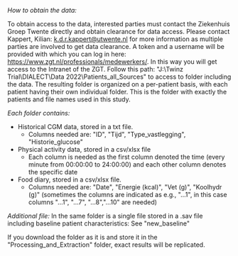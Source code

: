 *How to obtain the data:*

To obtain access to the data, interested parties must contact the Ziekenhuis Groep Twente directly and obtain clearance for data access. Please contact Kappert, Kilian: k.d.r.kappert@utwente.nl for more information as multiple parties are involved to get data clearance. A token and a username will be provided with which you can log in here: https://www.zgt.nl/professionals/medewerkers/. In this way you will get access to the Intranet of the ZGT. Follow this path: "J:\Twinz Trial\DIALECT\Data 2022\Patients_all_Sources" to access to folder including the data. The resulting folder is organized on a per-patient basis, with each patient having their own individual folder. This is the folder with exactly the patients and file names used in this study.

*Each folder contains:*
* Historical CGM data, stored in a txt file. 
  * Columns needed are: "ID", "Tijd",	"Type_vastlegging",	"Historie_glucose"
* Physical activity data, stored in a csv/xlsx file
  * Each column is needed as the first column denoted the time (every minute from 00:00:00 to 24:00:00) and each other column denotes the specific date
* Food diary, stored in a csv/xlsx file.
  * Columns needed are: "Date", "Energie (kcal)",	"Vet (g)", "Koolhydr (g)" (sometimes the columns are indicated as e.g., "...1", in this case columns "...1", "...7", "...8","...10" are needed)


*Additional file:*
In the same folder is a single file stored in a .sav file including baseline patient characteristics: See "new_baseline"

If you download the folder as it is and store it in the "Processing_and_Extraction" folder, exact results will be replicated.